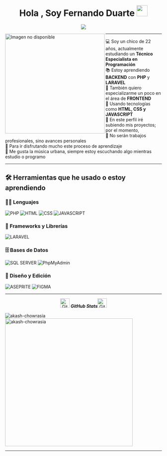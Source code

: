 <h1 align="center">Hola , Soy Fernando Duarte <img src="https://media.giphy.com/media/hvRJCLFzcasrR4ia7z/giphy.gif" width="35"></h1>
<p align="center">
<a href="https://github.com/DenverCoder1/readme-typing-svg"><img src="https://readme-typing-svg.herokuapp.com?lines=En+Este+2025+Estoy;Estudiando+un;Técnico+Especialista+en+Programación;También+siendo+autodidacta&center=true&width=600&height=45">
</a>

</p>
<img align="left" src="https://i.pinimg.com/736x/07/1e/57/071e573e50cb87f1b0cc56696efff8d8.jpg" alt="Imagen no disponible" width="320" />
<hr>


💻 Soy un chico de 22 años, actualmente estudiando un **Técnico Especialista en Programación**  
📚 Estoy aprendiendo **BACKEND** con **PHP** y **LARAVEL**  
📝 También quiero especializarme un poco en el área de **FRONTEND**  
🌟 Usando tecnologías como **HTML, CSS y JAVASCRIPT**  
🚩 En este perfil iré subiendo mis proyectos; por el momento,  
💖 No serán trabajos profesionales, sino avances personales  
🌱 Para ir disfrutando mucho este proceso de aprendizaje  
🎵 Me gusta la música urbana, siempre estoy escuchando algo mientras estudio o programo

<hr>

## 🛠️ Herramientas que he usado o estoy aprendiendo

### 👨‍💻 Lenguajes

<p align="left">
  <img alt="PHP" src="https://img.shields.io/badge/PHP-%23777BB4.svg?style=for-the-badge&logo=php&logoColor=white"/>
  <img alt="HTML" src="https://img.shields.io/badge/html5-%23E34F26.svg?style=for-the-badge&logo=html5&logoColor=white"/>
  <img alt="CSS" src="https://img.shields.io/badge/css3-%231572B6.svg?style=for-the-badge&logo=css3&logoColor=white"/>
  <img alt="JAVASCRIPT" src="https://img.shields.io/badge/javascript-%23323330.svg?style=for-the-badge&logo=javascript&logoColor=%23F7DF1E"/>
</p>

### 🧰 Frameworks y Librerías

<p align="left">
  <img alt="LARAVEL" src="https://img.shields.io/badge/laravel-%23FF2D20.svg?style=for-the-badge&logo=laravel&logoColor=white"/>
</p>

### 🗄️ Bases de Datos

<p align="left">
  <img alt="SQL SERVER" src="https://img.shields.io/badge/Microsoft%20SQL%20Server-CC2927?style=for-the-badge&logo=microsoft%20sql%20server&logoColor=white"/>
  <img alt="PhpMyAdmin" src="https://img.shields.io/badge/PhpMyAdmin-4F5B93?style=for-the-badge"/>
</p>

### 🎨 Diseño y Edición

<p align="left">
  <img alt="ASEPRITE" src="https://img.shields.io/badge/Aseprite-FFFFFF?style=for-the-badge&logo=Aseprite&logoColor=%237D929E"/>
  <img alt="FIGMA" src="https://img.shields.io/badge/figma-%23F24E1E.svg?style=for-the-badge&logo=figma&logoColor=white"/>
</p>


  <hr>
  <p align="center">
 <img src="https://media.giphy.com/media/8UHRm5oY4k4FDxq5QG/giphy.gif" width="30px" alt="GitHub-Status"/>&nbsp;<i><b>GitHub Stats</b></i><img src="https://media.giphy.com/media/8UHRm5oY4k4FDxq5QG/giphy.gif" width="30px" alt="GitHub-Status"/></p>
<p><img align="left" src="https://github-readme-stats.vercel.app/api/top-langs?username=elmoikaa&show_icons=true&locale=en&layout=compact" alt="akash-chowrasia" /></p>

<p>&nbsp;<img align="center" src="https://github-readme-stats.vercel.app/api?username=elmoikaa&show_icons=true&locale=en" alt="akash-chowrasia" width="410" /></p>

<hr>
